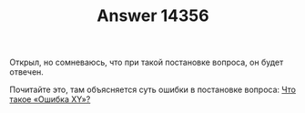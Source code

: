 ﻿---
title: "Answer 14356"
se.owner.user_id: 373567
se.owner.display_name: "aepot"
se.owner.link: "https://ru.meta.stackoverflow.com/users/373567/aepot"
se.answer_id: 14356
se.question_id: 14355
se.post_type: answer
se.is_accepted: False
---
<p>Открыл, но сомневаюсь, что при такой постановке вопроса, он будет отвечен.</p>
<p>Почитайте это, там объясняется суть ошибки в постановке вопроса: <a href="https://ru.meta.stackoverflow.com/q/709/373567">Что такое &#171;Ошибка XY&#187;?</a></p>
